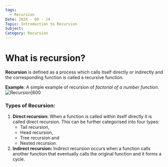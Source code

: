 ```yaml
---
tags:
  - Recursion
Date: 2024 - 09 - 14
Topic: Introduction to Recursion
Subject: 
Category: Recursion
---
```


# What is recursion?
**Recursion** is defined as a process which calls itself directly or indirectly and the corresponding function is called a recursive function.

**Example**: A simple example of recursion of *factorial of a number function*.
![Recursion|600](https://cdn-images-1.medium.com/max/1080/1*zhWjVsmIRrBoGClOINSIPQ.jpeg)


### Types of Recursion:

1. **Direct recursion:** When a function is called within itself directly it is called direct recursion. This can be further categorised into four types: 
    - Tail recursion,  
    - Head recursion,  
    - Tree recursion and 
    - Nested recursion.
2. **Indirect recursion:** Indirect recursion occurs when a function calls another function that eventually calls the original function and it forms a cycle.